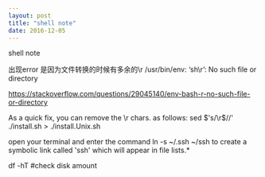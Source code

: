 ```yaml
---
layout: post
title: "shell note"
date: 2016-12-05
---
```


shell note

出现error 是因为文件转换的时候有多余的\r
/usr/bin/env: ‘sh\r’: No such file or directory

https://stackoverflow.com/questions/29045140/env-bash-r-no-such-file-or-directory

As a quick fix, you can remove the \r chars. as follows:
sed $'s/\r$//' ./install.sh > ./install.Unix.sh


open your terminal and enter the command ln -s ~/.ssh ~/ssh to create a symbolic link called 'ssh' which will appear in file lists.*

df -hT #check disk amount


